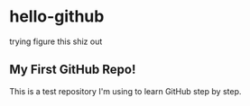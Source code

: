 # hello-github
trying figure this shiz out
## My First GitHub Repo!
This is a test repository I'm using to learn GitHub step by step.
